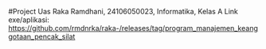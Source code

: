 #Project Uas 
Raka Ramdhani, 24106050023, Informatika, Kelas A
Link exe/aplikasi: https://github.com/rmdnrka/raka-/releases/tag/program_manajemen_keanggotaan_pencak_silat 
